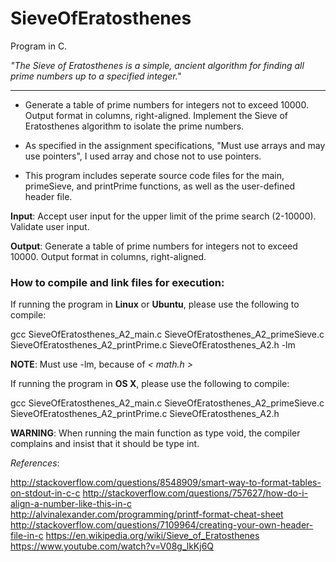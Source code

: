 # SieveOfEratosthenes #
Program in C.

_"The Sieve of Eratosthenes is a simple, ancient algorithm for finding all prime numbers up to a specified integer."_

-------------

- Generate a table of prime numbers for integers not to exceed 10000. Output format in columns, right-aligned. Implement the Sieve of Eratosthenes algorithm to isolate the prime numbers.

- As specified in the assignment specifications, "Must use arrays and may use pointers", I used array and chose not to use pointers.

- This program includes seperate source code files for the main, primeSieve, and printPrime functions, as well as the user-defined header file.

__Input__: Accept user input for the upper limit of the prime search (2-10000). Validate user input. 


__Output__: Generate a table of prime numbers for integers not to exceed 10000. Output format in columns, right-aligned.


### How to compile and link files for execution: ###


If running the program in __Linux__ or __Ubuntu__, please use the following to compile:

gcc SieveOfEratosthenes_A2_main.c SieveOfEratosthenes_A2_primeSieve.c SieveOfEratosthenes_A2_printPrime.c SieveOfEratosthenes_A2.h -lm

__NOTE__: Must use -lm, because of _< math.h >_


If running the program in __OS X__, please use the following to compile:

gcc SieveOfEratosthenes_A2_main.c SieveOfEratosthenes_A2_primeSieve.c SieveOfEratosthenes_A2_printPrime.c SieveOfEratosthenes_A2.h

__WARNING__: When running the main function as type void, the compiler complains and insist that it should be type int.



_References_: 

http://stackoverflow.com/questions/8548909/smart-way-to-format-tables-on-stdout-in-c-c
http://stackoverflow.com/questions/757627/how-do-i-align-a-number-like-this-in-c
http://alvinalexander.com/programming/printf-format-cheat-sheet
http://stackoverflow.com/questions/7109964/creating-your-own-header-file-in-c
https://en.wikipedia.org/wiki/Sieve_of_Eratosthenes
https://www.youtube.com/watch?v=V08g_lkKj6Q

